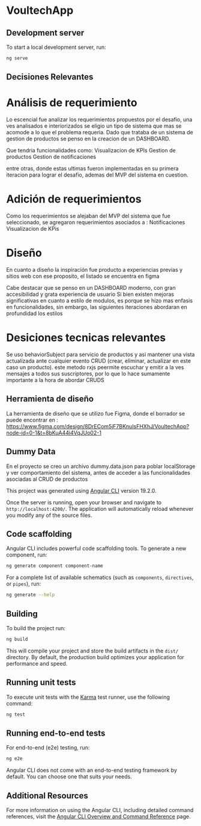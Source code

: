 # VoultechApp

## Development server

To start a local development server, run:

```bash
ng serve
```

## Decisiones Relevantes

# Análisis de requerimiento
Lo escencial fue analizar los requerimientos propuestos por el desafio, una ves analisados e interiorizados se eligio un tipo de sistema que mas se acomode a lo que el problema requeria. Dado que trataba de un sistema de gestion de productos se penso en la creacion de un DASHBOARD. 

Que tendria funcionalidades como: 
Visualizacion de KPIs
Gestion de productos
Gestion de notificaciones

entre otras, donde estas ultimas fueron implementadas en su primera iteracion para lograr el desafio, ademas del MVP del sistema en cuestion.

# Adición de requerimientos
Como los requerimientos se alejaban del MVP del sistema que fue seleccionado, se agregaron requerimientos asociados a :
Notificaciones
Visualizacion de KPis
# Diseño
En cuanto a diseño la inspiración fue producto a experiencias previas y sitios web con ese proposito, el listado se encuentra en figma

Cabe destacar que se penso en un DASHBOARD moderno, con gran accesibilidad y grata experiencia de usuario 
Si bien existen mejoras significativas en cuanto a estilo de modulos, es porque se hizo mas enfasis en funcionalidades, sin embargo, las siguientes iteraciones abordaran en profundidad los estilos

# Desiciones tecnicas relevantes
Se uso behaviorSubject para servicio de productos y asi mantener una vista actualizada ante cualquier evento CRUD (crear, eliminar, actualizar en este caso un producto). este metodo rxjs peermite escuchar y emitir a la ves mensajes a todos sus suscriptores, por lo que lo hace sumamente importante a la hora de abordar CRUDS

## Herramienta de diseño 
La herramienta de diseño que se utilizo fue Figma, donde el borrador se puede encontrar en :
https://www.figma.com/design/8DrECom5jF7BKnulsFHXhJ/VoultechApp?node-id=0-1&t=8bKuA44i4VqJUo02-1

## Dummy Data
En el proyecto se creo un archivo dummy.data.json para poblar localStorage y ver comportamiento del sistema, antes de acceder a las funcionalidades asociadas al CRUD de productos

This project was generated using [Angular CLI](https://github.com/angular/angular-cli) version 19.2.0.


Once the server is running, open your browser and navigate to `http://localhost:4200/`. The application will automatically reload whenever you modify any of the source files.

## Code scaffolding

Angular CLI includes powerful code scaffolding tools. To generate a new component, run:

```bash
ng generate component component-name
```

For a complete list of available schematics (such as `components`, `directives`, or `pipes`), run:

```bash
ng generate --help
```

## Building

To build the project run:

```bash
ng build
```

This will compile your project and store the build artifacts in the `dist/` directory. By default, the production build optimizes your application for performance and speed.

## Running unit tests

To execute unit tests with the [Karma](https://karma-runner.github.io) test runner, use the following command:

```bash
ng test
```

## Running end-to-end tests

For end-to-end (e2e) testing, run:

```bash
ng e2e
```

Angular CLI does not come with an end-to-end testing framework by default. You can choose one that suits your needs.

## Additional Resources

For more information on using the Angular CLI, including detailed command references, visit the [Angular CLI Overview and Command Reference](https://angular.dev/tools/cli) page.
